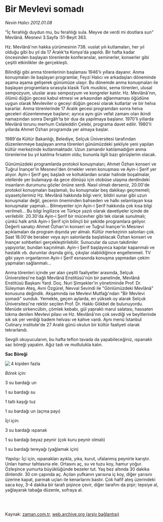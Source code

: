 # Bir Mevlevi somadı

*Nevin Halıcı 2012.01.08*

<td class="columnist-detail">
<p>"İç ferahlığı duydun mu, bu ferahlığı sula. Meyve de verdi mi dostlara sun" Mevlânâ. Mesnevi 3.Sayfa :51-Beyit 363.</p>
<p>
<div id="haberMetinDiv">
<p> Hz. Mevlânâ'nın hakka yürümesinin 738. vuslat yılı kutlamaları, her yıl olduğu gibi bu yıl da 17 Aralık'ta Konya'da yapıldı. Bir hafta kadar öncesinden başlayan törenlerde konferanslar, seminerler, konserler gibi çeşitli etkinlikler de gerçekleşti.
<p>Bilindiği gibi anma törenlerinin başlaması 1946'lı yıllara dayanır. Anma konuşmaları ile başlayan programlar, Feyzi Halıcı ve arkadaşları döneminde aşama aşama gelişerek günümüze ulaşır. Bu dönemde anma konuşmaları ile başlayan programlara sırasıyla klasik Türk musikisi, sema törenleri, ulusal sempozyum, uluslar arası sempozyum ve kongreler katılır. Hz. Mevlânâ'nın, ölümü düğün gecesi kabul etmesi ve arkasından ağlanmaması öğüdüne uygun olarak Mevleviler o geceyi düğün gecesi olarak kutlarlar ve bir helva kararlar. Anma törenlerinde 17 Aralık gecesi programdan sonra helva geceleri düzenlenmeye başlanır; ayrıca aynı gün vefat zamanı olan ikindi namazından sonra Dergâh'ta bir dua da yapılmaya başlanır. 1970'li yıllarda Mevlânâ torunu merhum Celaleddin Çelebi, programa davet edilir. 1980'li yıllarda Ahmet Özhan programda yer almaya başlar.
<p>1989'da Kültür Bakanlığı, Belediye, Selçuk Üniversitesi tarafından düzenlenmeye başlayan anma törenleri günümüzdeki şekliyle yeni yapılan kültür merkezinde kutlanmaktadır. Uzun zamandır katılamadığım anma törenlerine bu yıl katılma fırsatım oldu; bununla ilgili bazı görüşlerim olacak.
<p>Günümüzdeki programlarda protokol konuşmaları; Ahmet Özhan konseri ve Tuğrul İnançer'in Mesnevi'den örnekler veren konuşması ve Ayin-i Şerif yer alıyor. Ayin-i Şerif geç başladı ve koltuklardan sıralar halinde boşalmalar, otellerde yer bulamayıp da gece dönüşü için otobüse ulaşma derdindeki insanların durumunu gözler önüne serdi. Nasıl olmalı derseniz, 20.00'de protokol konuşmaları başlamalı, bu konuşmalar beş dakikayı geçmemeli; siyasetçilerimiz Hz. Mevlânâ hakkında bilgi verir, bildiri sunar gibi uzun konuşmalar değil, gecenin öneminden bahseden ve halkı selamlayan kısa konuşmalar yapmalı... Bilmeyenler için Ayin-i Şerif hakkında çok kısa bilgi verilmeli... Bu bilgi İngilizce ve Türkçe yazılı olarak davetiyeler içinde de verilebilir. 20.30'da Ayin-i Şerif bir mücevher gibi tek olarak sunulmalı; çünkü halk artık Ayin-i Şerif için bilinçli bir şekilde programlara geliyor. Değerli sanatçı Ahmet Özhan'ın konseri ve Tuğrul İnançer'in Mesnevi açıklamaları da program dışında yer almalı. Kültür merkezinin salonları çok. Saat 18.00'de beraber veya ayrı salonlarda başlatılacak Özhan konseri ve İnançer sohbetleri gerçekleştirilebilir. Sunucular da uzun takdimler yapıyorlar, bundan kaçınılmalı. Ayin-i Şerif başlayınca kapılar kapanmalı ve hastalık vb. durumlar dışında giriş, çıkışlar olabildiğince engellenmeli. TV gibi yayın organlarının Ayin-i Şerif esnasında konuşma yapmadan çekim yapmaları sağlanmalı...
<p>Anma törenleri içinde yer alan çeşitli faaliyetler arasında, Selçuk Üniversitesi'ne bağlı Mevlânâ Enstitüsü'nün bir panelinde, Mevlânâ Enstitüsü Başkanı Yard. Doç. Nuri Şimşekler'in yönetiminde Prof. Dr. Süleyman Ateş, Avni Özgürel, Nevval Sevindi ile "Gönlümüzdeki Mevlânâ" konusuna değindik. Akşamında ise Mevlevi Mutfağı'ndan "Bir Mevlevi somadı" sunduk. Yemekte, geçen aylarda, en yüksek oy alarak Selçuk Üniversitesi'ne rektör seçilen Prof. Dr. Hakkı Gökbel de bulunuyordu. Menüde sirkencübin, çömlek kebabı, gül yapraklı marul salatası, hassaten lokma denilen Mevlevi pilavı ve Hz. Mevlânâ'nın çok sevdiği ve beyitlerinde sık sık yer verdiği badem helvası ve kahve vardı. Aynı menü İstanbul Culinary institute'de 27 Aralık günü okulun bir kültür faaliyeti olarak tekrarlandı.
<p>Sevgili okuyucularım, bu hafta teflon tavada da yapabileceğiniz, ıspanaklı sac böreği yapalım. Ağız tadı ve mutlulukla kalın.
<p><b>Sac Böreği</b>
<p><img align="left" src="http://web.archive.org/web/20120111080219im_/http://medya.zaman.com.tr/2012/01/08/halici.jpg"/> 4 kişiden fazla 
<p><i>Börek için:</i>
<p>3 su bardağı un
<p>1 su bardağı su
<p>1 tatlı kaşığı tuz
<p>1 su bardağı un (açma payı)
<p><i>İçi için: </i>
<p>3 su bardağı ıspanak
<p>1 su bardağı beyaz peynir (çok kuru peynir olmalı)
<p>1 su bardağı tereyağı (yağlamak için)
<p><i>Yapılışı:</i> İçi için, ıspanakları ayıkla, yıka, kurut, ufalanmış peynirle karıştır. Unları hamur tahtasına ele. Ortasını aç, su ve tuzu koy, hamur yoğur. Özleşince yumurta büyüklüğünde bezeler tut. Yaş bez altında 30 dakika dinlendir. 30 cm çapında aç. Açılan yufkanın yarısına iç koy, diğer yarısını üzerine kapat, parmak uçları ile kenarlarını bastır. Çok hafif ateş üzerindeki saca koy, 3-4 dakika bir tarafı pişince çevir, diğer tarafını da pişir; tepsiye al, yağlayarak tabağa düzenle, sofraya al.</p></p></p></p></p></p></p></p></p></p></p></p></p></p></p></p></p></p></div>
</p>


<p><br>
		 </br></p></td>

Kaynak: [zaman.com.tr](http://zaman.com.tr/yazar.do?yazino=1225792), [web.archive.org (arşiv bağlantısı)](http://web.archive.org/web/20120111080219/http://www.zaman.com.tr:80/yazar.do?yazino=1225792)
